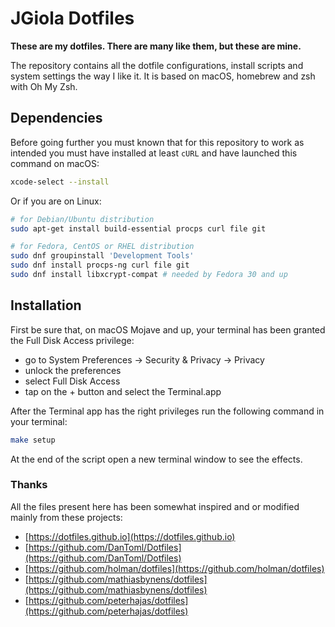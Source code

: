 # JGiola Dotfiles

**These are my dotfiles. There are many like them, but these are mine.**

The repository contains all the dotfile configurations, install scripts and
system settings the way I like it. It is based on macOS, homebrew and zsh
with Oh My Zsh.

## Dependencies

Before going further you must known that for this repository to work as
intended you must have installed at least `cURL` and have launched this
command on macOS:

```sh
xcode-select --install
```

Or if you are on Linux:

```sh
# for Debian/Ubuntu distribution
sudo apt-get install build-essential procps curl file git

# for Fedora, CentOS or RHEL distribution
sudo dnf groupinstall 'Development Tools'
sudo dnf install procps-ng curl file git
sudo dnf install libxcrypt-compat # needed by Fedora 30 and up
```

## Installation

First be sure that, on macOS Mojave and up, your terminal has been granted
the Full Disk Access privilege:

- go to System Preferences -> Security & Privacy -> Privacy
- unlock the preferences
- select Full Disk Access
- tap on the + button and select the Terminal.app

After the Terminal app has the right privileges run the following command
in your terminal:

```sh
make setup
```

At the end of the script open a new terminal window to see the effects.

### Thanks

All the files present here has been somewhat inspired and or modified mainly from
these projects:

- [https://dotfiles.github.io](https://dotfiles.github.io)
- [https://github.com/DanToml/Dotfiles](https://github.com/DanToml/Dotfiles)
- [https://github.com/holman/dotfiles](https://github.com/holman/dotfiles)
- [https://github.com/mathiasbynens/dotfiles](https://github.com/mathiasbynens/dotfiles)
- [https://github.com/peterhajas/dotfiles](https://github.com/peterhajas/dotfiles)
